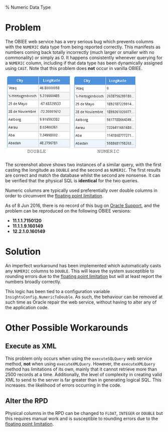 % Numeric Data Type

# Problem

The OBIEE web service has a very serious bug which prevents columns with the `NUMERIC` data type from being reported correctly. This manifests as numbers coming back totally incorrectly (much larger or smaller with no commonality) or simply as 0. It happens consistently whenever querying for a `NUMERIC` column, including if that data type has been dynamically assigned using `CAST`. Note that this problem does **not** occur in vanilla OBIEE.

![Comparison](../../images/numericType/comparison.png)

The screenshot above shows two instances of a similar query, with the first casting the longitude as `DOUBLE` and the second as `NUMERIC`. The first results are correct and match the database whilst the second are nonsense. It can be verified that the physical SQL is **identical** for the two queries.

Numeric columns are typically used preferentially over double columns in order to circumvent the [floating point limitation](https://docs.oracle.com/cd/E28280_01/bi.1111/e10540/data_types.htm#BIEMG4605).

As of 8 Jun 2016, there is no record of this bug on [Oracle Support](https://support.oracle.com), and the problem can be reproduced on the following OBIEE versions:

* **11.1.1.7150120**
* **11.1.1.9.160149**
* **12.2.1.0.160149**

# Solution

An imperfect workaround has been implemented which automatically casts any `NUMERIC` columns to `DOUBLE`. This will leave the system susceptible to rounding errors due to the  [floating point limitation](https://docs.oracle.com/cd/E28280_01/bi.1111/e10540/data_types.htm#BIEMG4605) but will at least report the numbers broadly correctly.

This logic has been tied to a configuration variable `InsightsConfig.NumericToDouble`. As such, the behaviour can be removed at such time as Oracle repair the web service, without having to alter any of the application code.

# Other Possible Workarounds

## Execute as XML

This problem only occurs when using the `executeSQLQuery` web service method, **not** when using `executeXMLQuery`. However, the `executeXMLQuery` method has limitations of its own, mainly that it cannot retrieve more than 2500 records at a time. Additionally, the level of complexity in creating valid XML to send to the server is far greater than in generating logical SQL. This increases. the likelihood of errors occurring in the code.

## Alter the RPD

Physical columns in the RPD can be changed to `FLOAT`, `INTEGER` or `DOUBLE` but this requires manual work and is susceptible to rounding errors due to the  [floating point limitation](https://docs.oracle.com/cd/E28280_01/bi.1111/e10540/data_types.htm#BIEMG4605).
